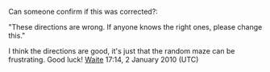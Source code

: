 Can someone confirm if this was corrected?:

"These directions are wrong. If anyone knows the right ones, please
change this."

I think the directions are good, it's just that the random maze can be
frustrating. Good luck! [Waite](User:Waite "wikilink") 17:14, 2 January
2010 (UTC)
